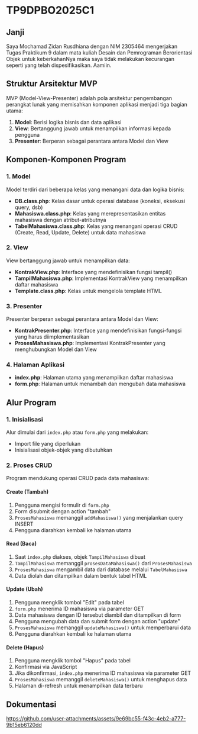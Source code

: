 # TP9DPBO2025C1

## Janji
Saya Mochamad Zidan Rusdhiana dengan NIM 2305464 mengerjakan Tugas Praktikum 9 dalam mata kuliah Desain dan Pemrograman Berorientasi Objek untuk keberkahanNya maka saya tidak melakukan kecurangan seperti yang telah dispesifikasikan. Aamiin.

## Struktur Arsitektur MVP

MVP (Model-View-Presenter) adalah pola arsitektur pengembangan perangkat lunak yang memisahkan komponen aplikasi menjadi tiga bagian utama:

1. **Model**: Berisi logika bisnis dan data aplikasi
2. **View**: Bertanggung jawab untuk menampilkan informasi kepada pengguna
3. **Presenter**: Berperan sebagai perantara antara Model dan View

## Komponen-Komponen Program

### 1. Model

Model terdiri dari beberapa kelas yang menangani data dan logika bisnis:

- **DB.class.php**: Kelas dasar untuk operasi database (koneksi, eksekusi query, dsb)
- **Mahasiswa.class.php**: Kelas yang merepresentasikan entitas mahasiswa dengan atribut-atributnya
- **TabelMahasiswa.class.php**: Kelas yang menangani operasi CRUD (Create, Read, Update, Delete) untuk data mahasiswa

### 2. View

View bertanggung jawab untuk menampilkan data:

- **KontrakView.php**: Interface yang mendefinisikan fungsi tampil()
- **TampilMahasiswa.php**: Implementasi KontrakView yang menampilkan daftar mahasiswa
- **Template.class.php**: Kelas untuk mengelola template HTML

### 3. Presenter

Presenter berperan sebagai perantara antara Model dan View:

- **KontrakPresenter.php**: Interface yang mendefinisikan fungsi-fungsi yang harus diimplementasikan
- **ProsesMahasiswa.php**: Implementasi KontrakPresenter yang menghubungkan Model dan View

### 4. Halaman Aplikasi

- **index.php**: Halaman utama yang menampilkan daftar mahasiswa
- **form.php**: Halaman untuk menambah dan mengubah data mahasiswa

## Alur Program

### 1. Inisialisasi

Alur dimulai dari `index.php` atau `form.php` yang melakukan:
- Import file yang diperlukan
- Inisialisasi objek-objek yang dibutuhkan

### 2. Proses CRUD

Program mendukung operasi CRUD pada data mahasiswa:

#### Create (Tambah)
1. Pengguna mengisi formulir di `form.php`
2. Form disubmit dengan action "tambah"
3. `ProsesMahasiswa` memanggil `addMahasiswa()` yang menjalankan query INSERT
4. Pengguna diarahkan kembali ke halaman utama

#### Read (Baca)
1. Saat `index.php` diakses, objek `TampilMahasiswa` dibuat
2. `TampilMahasiswa` memanggil `prosesDataMahasiswa()` dari `ProsesMahasiswa`
3. `ProsesMahasiswa` mengambil data dari database melalui `TabelMahasiswa`
4. Data diolah dan ditampilkan dalam bentuk tabel HTML

#### Update (Ubah)
1. Pengguna mengklik tombol "Edit" pada tabel
2. `form.php` menerima ID mahasiswa via parameter GET
3. Data mahasiswa dengan ID tersebut diambil dan ditampilkan di form
4. Pengguna mengubah data dan submit form dengan action "update"
5. `ProsesMahasiswa` memanggil `updateMahasiswa()` untuk memperbarui data
6. Pengguna diarahkan kembali ke halaman utama

#### Delete (Hapus)
1. Pengguna mengklik tombol "Hapus" pada tabel
2. Konfirmasi via JavaScript
3. Jika dikonfirmasi, `index.php` menerima ID mahasiswa via parameter GET
4. `ProsesMahasiswa` memanggil `deleteMahasiswa()` untuk menghapus data
5. Halaman di-refresh untuk menampilkan data terbaru

## Dokumentasi


https://github.com/user-attachments/assets/9e69bc55-f43c-4eb2-a777-9b15eb6120dd

